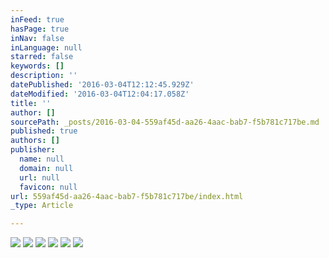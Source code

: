 ```yaml
---
inFeed: true
hasPage: true
inNav: false
inLanguage: null
starred: false
keywords: []
description: ''
datePublished: '2016-03-04T12:12:45.929Z'
dateModified: '2016-03-04T12:04:17.058Z'
title: ''
author: []
sourcePath: _posts/2016-03-04-559af45d-aa26-4aac-bab7-f5b781c717be.md
published: true
authors: []
publisher:
  name: null
  domain: null
  url: null
  favicon: null
url: 559af45d-aa26-4aac-bab7-f5b781c717be/index.html
_type: Article

---
```

![](https://the-grid-user-content.s3-us-west-2.amazonaws.com/ce784fcb-ee6c-4d45-9214-b02f8de6e14e.jpg)
![](https://the-grid-user-content.s3-us-west-2.amazonaws.com/b87b2b61-85d9-4bd0-b30d-35668a0d0432.jpg)
![](https://the-grid-user-content.s3-us-west-2.amazonaws.com/5fb393f8-1040-4827-82f6-d20fbf1e3a0b.jpg)
![](https://the-grid-user-content.s3-us-west-2.amazonaws.com/91396e94-0aae-474e-8f1d-8f8d75f6e1f5.jpg)
![](https://the-grid-user-content.s3-us-west-2.amazonaws.com/170190e9-9bdd-4f54-8bf7-7b58111c27c1.jpg)
![](https://the-grid-user-content.s3-us-west-2.amazonaws.com/849ba1bb-d3e5-4b15-9645-682a010bbe52.jpg)